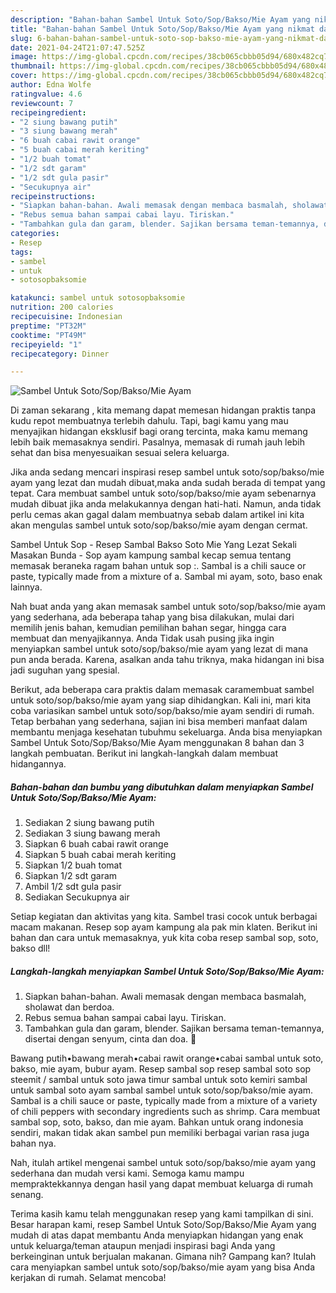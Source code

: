 ```yaml
---
description: "Bahan-bahan Sambel Untuk Soto/Sop/Bakso/Mie Ayam yang nikmat dan Mudah Dibuat"
title: "Bahan-bahan Sambel Untuk Soto/Sop/Bakso/Mie Ayam yang nikmat dan Mudah Dibuat"
slug: 6-bahan-bahan-sambel-untuk-soto-sop-bakso-mie-ayam-yang-nikmat-dan-mudah-dibuat
date: 2021-04-24T21:07:47.525Z
image: https://img-global.cpcdn.com/recipes/38cb065cbbb05d94/680x482cq70/sambel-untuk-sotosopbaksomie-ayam-foto-resep-utama.jpg
thumbnail: https://img-global.cpcdn.com/recipes/38cb065cbbb05d94/680x482cq70/sambel-untuk-sotosopbaksomie-ayam-foto-resep-utama.jpg
cover: https://img-global.cpcdn.com/recipes/38cb065cbbb05d94/680x482cq70/sambel-untuk-sotosopbaksomie-ayam-foto-resep-utama.jpg
author: Edna Wolfe
ratingvalue: 4.6
reviewcount: 7
recipeingredient:
- "2 siung bawang putih"
- "3 siung bawang merah"
- "6 buah cabai rawit orange"
- "5 buah cabai merah keriting"
- "1/2 buah tomat"
- "1/2 sdt garam"
- "1/2 sdt gula pasir"
- "Secukupnya air"
recipeinstructions:
- "Siapkan bahan-bahan. Awali memasak dengan membaca basmalah, sholawat dan berdoa."
- "Rebus semua bahan sampai cabai layu. Tiriskan."
- "Tambahkan gula dan garam, blender. Sajikan bersama teman-temannya, disertai dengan senyum, cinta dan doa. 🖤"
categories:
- Resep
tags:
- sambel
- untuk
- sotosopbaksomie

katakunci: sambel untuk sotosopbaksomie 
nutrition: 200 calories
recipecuisine: Indonesian
preptime: "PT32M"
cooktime: "PT49M"
recipeyield: "1"
recipecategory: Dinner

---
```



![Sambel Untuk Soto/Sop/Bakso/Mie Ayam](https://img-global.cpcdn.com/recipes/38cb065cbbb05d94/680x482cq70/sambel-untuk-sotosopbaksomie-ayam-foto-resep-utama.jpg)

Di zaman  sekarang , kita memang dapat memesan hidangan praktis tanpa kudu repot membuatnya terlebih dahulu. Tapi, bagi kamu yang mau menyajikan hidangan eksklusif bagi orang tercinta, maka kamu memang lebih baik memasaknya sendiri. Pasalnya, memasak di rumah jauh lebih sehat dan bisa menyesuaikan sesuai selera keluarga.

Jika anda sedang mencari inspirasi resep sambel untuk soto/sop/bakso/mie ayam yang lezat dan mudah dibuat,maka anda sudah berada di tempat yang tepat. Cara membuat sambel untuk soto/sop/bakso/mie ayam  sebenarnya mudah dibuat jika anda melakukannya dengan hati-hati. Namun, anda tidak perlu cemas akan gagal dalam membuatnya 
sebab dalam artikel ini kita akan mengulas sambel untuk soto/sop/bakso/mie ayam dengan cermat.  

Sambel Untuk Sop - Resep Sambal Bakso Soto Mie Yang Lezat Sekali Masakan Bunda - Sop ayam kampung sambal kecap semua tentang memasak beraneka ragam bahan untuk sop :. Sambal is a chili sauce or paste, typically made from a mixture of a. Sambal mi ayam, soto, baso enak lainnya.

Nah buat anda yang akan memasak sambel untuk soto/sop/bakso/mie ayam yang sederhana, ada beberapa tahap yang bisa dilakukan, mulai dari memilih jenis bahan, kemudian pemilihan bahan segar, hingga cara membuat dan menyajikannya. Anda Tidak usah pusing jika ingin menyiapkan sambel untuk soto/sop/bakso/mie ayam yang lezat di mana pun anda berada. Karena, asalkan anda  tahu triknya, maka hidangan ini bisa jadi suguhan yang spesial.

Berikut, ada beberapa cara praktis  dalam memasak caramembuat sambel untuk soto/sop/bakso/mie ayam yang siap dihidangkan. Kali ini, mari kita coba variasikan sambel untuk soto/sop/bakso/mie ayam sendiri di rumah. Tetap berbahan yang sederhana, sajian ini bisa memberi manfaat dalam membantu menjaga kesehatan tubuhmu sekeluarga. Anda bisa menyiapkan Sambel Untuk Soto/Sop/Bakso/Mie Ayam menggunakan 8 bahan dan 3 langkah pembuatan. Berikut ini langkah-langkah dalam membuat hidangannya.

<!--inarticleads1-->

##### Bahan-bahan dan bumbu yang dibutuhkan dalam menyiapkan Sambel Untuk Soto/Sop/Bakso/Mie Ayam:

1. Sediakan 2 siung bawang putih
1. Sediakan 3 siung bawang merah
1. Siapkan 6 buah cabai rawit orange
1. Siapkan 5 buah cabai merah keriting
1. Siapkan 1/2 buah tomat
1. Siapkan 1/2 sdt garam
1. Ambil 1/2 sdt gula pasir
1. Sediakan Secukupnya air


Setiap kegiatan dan aktivitas yang kita. Sambel trasi cocok untuk berbagai macam makanan. Resep sop ayam kampung ala pak min klaten. Berikut ini bahan dan cara untuk memasaknya, yuk kita coba resep sambal sop, soto, bakso dll! 

<!--inarticleads2-->

##### Langkah-langkah menyiapkan Sambel Untuk Soto/Sop/Bakso/Mie Ayam:

1. Siapkan bahan-bahan. Awali memasak dengan membaca basmalah, sholawat dan berdoa.
1. Rebus semua bahan sampai cabai layu. Tiriskan.
1. Tambahkan gula dan garam, blender. Sajikan bersama teman-temannya, disertai dengan senyum, cinta dan doa. 🖤


Bawang putih•bawang merah•cabai rawit orange•cabai sambal untuk soto, bakso, mie ayam, bubur ayam. Resep sambal sop resep sambal soto sop steemit / sambal untuk soto jawa timur sambal untuk soto kemiri sambal untuk sambal soto ayam sambal sambel untuk soto/sop/bakso/mie ayam. Sambal is a chili sauce or paste, typically made from a mixture of a variety of chili peppers with secondary ingredients such as shrimp. Cara membuat sambal sop, soto, bakso, dan mie ayam. Bahkan untuk orang indonesia sendiri, makan tidak akan sambel pun memiliki berbagai varian rasa juga bahan nya. 

Nah, itulah artikel mengenai  sambel untuk soto/sop/bakso/mie ayam  yang sederhana dan mudah versi kami. Semoga kamu mampu mempraktekkannya dengan hasil yang dapat membuat keluarga di rumah senang. 

Terima kasih kamu telah menggunakan resep yang kami tampilkan di sini. Besar harapan kami, resep  Sambel Untuk Soto/Sop/Bakso/Mie Ayam yang mudah di atas dapat membantu Anda menyiapkan hidangan yang enak untuk keluarga/teman ataupun menjadi inspirasi bagi Anda yang berkeinginan untuk berjualan makanan. Gimana nih? Gampang kan? Itulah cara menyiapkan sambel untuk soto/sop/bakso/mie ayam yang bisa Anda kerjakan di rumah. Selamat mencoba!

